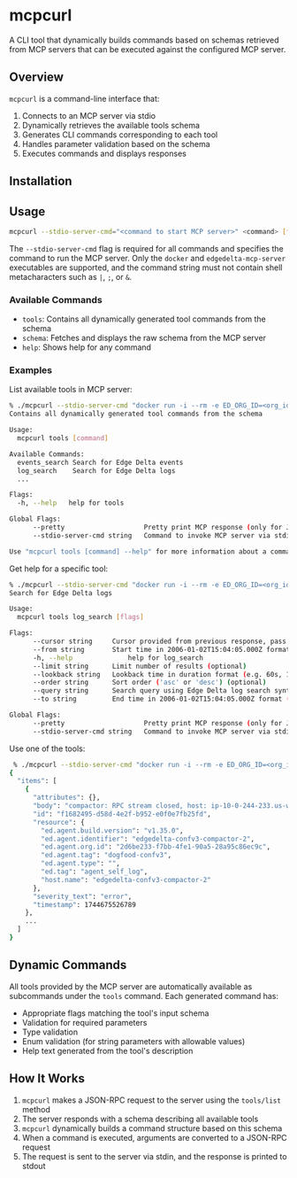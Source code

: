 # mcpcurl

A CLI tool that dynamically builds commands based on schemas retrieved from MCP servers that can
be executed against the configured MCP server.

## Overview

`mcpcurl` is a command-line interface that:

1. Connects to an MCP server via stdio
2. Dynamically retrieves the available tools schema
3. Generates CLI commands corresponding to each tool
4. Handles parameter validation based on the schema
5. Executes commands and displays responses

## Installation

## Usage

```bash
mcpcurl --stdio-server-cmd="<command to start MCP server>" <command> [flags]
```

The `--stdio-server-cmd` flag is required for all commands and specifies the command to run the MCP server.
Only the `docker` and `edgedelta-mcp-server` executables are supported, and the command string must not contain shell metacharacters such as `|`, `;`, or `&`.

### Available Commands

- `tools`: Contains all dynamically generated tool commands from the schema
- `schema`: Fetches and displays the raw schema from the MCP server
- `help`: Shows help for any command

### Examples

List available tools in MCP server:

```bash
% ./mcpcurl --stdio-server-cmd "docker run -i --rm -e ED_ORG_ID=<org_id> -e ED_API_TOKEN=<token> mcp/edgedelta" tools --help
Contains all dynamically generated tool commands from the schema

Usage:
  mcpcurl tools [command]

Available Commands:
  events_search Search for Edge Delta events
  log_search    Search for Edge Delta logs
  ...

Flags:
  -h, --help   help for tools

Global Flags:
      --pretty                    Pretty print MCP response (only for JSON responses) (default true)
      --stdio-server-cmd string   Command to invoke MCP server via stdio (docker or edgedelta-mcp-server) (required)

Use "mcpcurl tools [command] --help" for more information about a command.
```

Get help for a specific tool:

```bash
% ./mcpcurl --stdio-server-cmd "docker run -i --rm -e ED_ORG_ID=<org_id> -e ED_API_TOKEN=<token> mcp/edgedelta" tools log_search --help
Search for Edge Delta logs

Usage:
  mcpcurl tools log_search [flags]

Flags:
      --cursor string     Cursor provided from previous response, pass it to next request so that we can move the cursor with given limit. (optional)
      --from string       Start time in 2006-01-02T15:04:05.000Z format (optional)
      -h, --help              help for log_search
      --limit string      Limit number of results (optional)
      --lookback string   Lookback time in duration format (e.g. 60s, 15m, 1h, 1d, 1w) (optional)
      --order string      Sort order ('asc' or 'desc') (optional)
      --query string      Search query using Edge Delta log search syntax (optional)
      --to string         End time in 2006-01-02T15:04:05.000Z format (optional)

Global Flags:
      --pretty                    Pretty print MCP response (only for JSON responses) (default true)
      --stdio-server-cmd string   Command to invoke MCP server via stdio (docker or edgedelta-mcp-server) (required)
```

Use one of the tools:

```bash
 % ./mcpcurl --stdio-server-cmd "docker run -i --rm -e ED_ORG_ID=<org_id> -e ED_API_TOKEN=<token> mcp/edgedelta" tools log_search --lookback 15m --query "error"
{
  "items": [
    {
      "attributes": {},
      "body": "compactor: RPC stream closed, host: ip-10-0-244-233.us-west-2.compute.internal, err: rpc error: code = Canceled desc = context canceled",
      "id": "f1682495-d58d-4e2f-b952-e0f0e7fb25fd",
      "resource": {
        "ed.agent.build.version": "v1.35.0",
        "ed.agent.identifier": "edgedelta-confv3-compactor-2",
        "ed.agent.org.id": "2d6be233-f7bb-4fe1-90a5-28a95c86ec9c",
        "ed.agent.tag": "dogfood-confv3",
        "ed.agent.type": "",
        "ed.tag": "agent_self_log",
        "host.name": "edgedelta-confv3-compactor-2"
      },
      "severity_text": "error",
      "timestamp": 1744675526789
    },
    ...
  ]
}
```

## Dynamic Commands

All tools provided by the MCP server are automatically available as subcommands under the `tools` command. Each generated command has:

- Appropriate flags matching the tool's input schema
- Validation for required parameters
- Type validation
- Enum validation (for string parameters with allowable values)
- Help text generated from the tool's description

## How It Works

1. `mcpcurl` makes a JSON-RPC request to the server using the `tools/list` method
2. The server responds with a schema describing all available tools
3. `mcpcurl` dynamically builds a command structure based on this schema
4. When a command is executed, arguments are converted to a JSON-RPC request
5. The request is sent to the server via stdin, and the response is printed to stdout